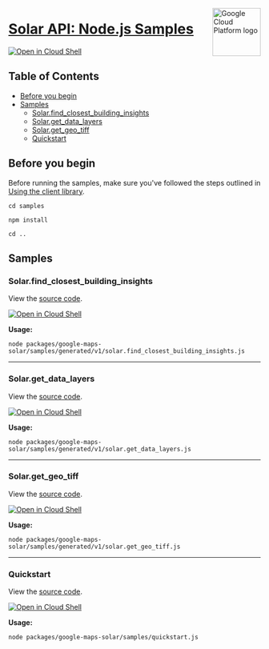 [//]: # "This README.md file is auto-generated, all changes to this file will be lost."
[//]: # "To regenerate it, use `python -m synthtool`."
<img src="https://avatars2.githubusercontent.com/u/2810941?v=3&s=96" alt="Google Cloud Platform logo" title="Google Cloud Platform" align="right" height="96" width="96"/>

# [Solar API: Node.js Samples](https://github.com/googleapis/google-cloud-node)

[![Open in Cloud Shell][shell_img]][shell_link]



## Table of Contents

* [Before you begin](#before-you-begin)
* [Samples](#samples)
  * [Solar.find_closest_building_insights](#solar.find_closest_building_insights)
  * [Solar.get_data_layers](#solar.get_data_layers)
  * [Solar.get_geo_tiff](#solar.get_geo_tiff)
  * [Quickstart](#quickstart)

## Before you begin

Before running the samples, make sure you've followed the steps outlined in
[Using the client library](https://github.com/googleapis/google-cloud-node#using-the-client-library).

`cd samples`

`npm install`

`cd ..`

## Samples



### Solar.find_closest_building_insights

View the [source code](https://github.com/googleapis/google-cloud-node/blob/main/packages/google-maps-solar/samples/generated/v1/solar.find_closest_building_insights.js).

[![Open in Cloud Shell][shell_img]](https://console.cloud.google.com/cloudshell/open?git_repo=https://github.com/googleapis/google-cloud-node&page=editor&open_in_editor=packages/google-maps-solar/samples/generated/v1/solar.find_closest_building_insights.js,samples/README.md)

__Usage:__


`node packages/google-maps-solar/samples/generated/v1/solar.find_closest_building_insights.js`


-----




### Solar.get_data_layers

View the [source code](https://github.com/googleapis/google-cloud-node/blob/main/packages/google-maps-solar/samples/generated/v1/solar.get_data_layers.js).

[![Open in Cloud Shell][shell_img]](https://console.cloud.google.com/cloudshell/open?git_repo=https://github.com/googleapis/google-cloud-node&page=editor&open_in_editor=packages/google-maps-solar/samples/generated/v1/solar.get_data_layers.js,samples/README.md)

__Usage:__


`node packages/google-maps-solar/samples/generated/v1/solar.get_data_layers.js`


-----




### Solar.get_geo_tiff

View the [source code](https://github.com/googleapis/google-cloud-node/blob/main/packages/google-maps-solar/samples/generated/v1/solar.get_geo_tiff.js).

[![Open in Cloud Shell][shell_img]](https://console.cloud.google.com/cloudshell/open?git_repo=https://github.com/googleapis/google-cloud-node&page=editor&open_in_editor=packages/google-maps-solar/samples/generated/v1/solar.get_geo_tiff.js,samples/README.md)

__Usage:__


`node packages/google-maps-solar/samples/generated/v1/solar.get_geo_tiff.js`


-----




### Quickstart

View the [source code](https://github.com/googleapis/google-cloud-node/blob/main/packages/google-maps-solar/samples/quickstart.js).

[![Open in Cloud Shell][shell_img]](https://console.cloud.google.com/cloudshell/open?git_repo=https://github.com/googleapis/google-cloud-node&page=editor&open_in_editor=packages/google-maps-solar/samples/quickstart.js,samples/README.md)

__Usage:__


`node packages/google-maps-solar/samples/quickstart.js`






[shell_img]: https://gstatic.com/cloudssh/images/open-btn.png
[shell_link]: https://console.cloud.google.com/cloudshell/open?git_repo=https://github.com/googleapis/google-cloud-node&page=editor&open_in_editor=samples/README.md
[product-docs]: https://developers.google.com/maps/documentation/solar/overview
